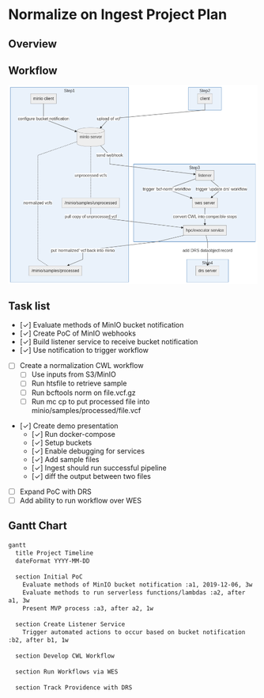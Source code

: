 # Normalize on Ingest Project Plan

## Overview


## Workflow

![Project Workflow](assets/workflow.png "workflow diagram")

## Task list

- [✓] Evaluate methods of MinIO bucket notification
- [✓] Create PoC of MinIO webhooks
- [✓] Build listener service to receive bucket notification
- [✓] Use notification to trigger workflow
- [ ] Create a normalization CWL workflow
  - [ ] Use inputs from S3/MinIO
  - [ ] Run  htsfile  to retrieve sample
  - [ ] Run  bcftools norm  on  file.vcf.gz
  - [ ] Run  mc cp  to put processed file into minio/samples/processed/file.vcf
- [✓] Create demo presentation
  - [✓] Run  docker-compose
  - [✓] Setup buckets
  - [✓] Enable debugging for services
  - [✓] Add sample files
  - [✓] Ingest should run successful pipeline
  - [✓] diff the output between two files
- [ ] Expand PoC with DRS
- [ ] Add ability to run workflow over WES

## Gantt Chart

```mermaid
gantt
  title Project Timeline
  dateFormat YYYY-MM-DD

  section Initial PoC
    Evaluate methods of MinIO bucket notification :a1, 2019-12-06, 3w
    Evaluate methods to run serverless functions/lambdas :a2, after a1, 3w
    Present MVP process :a3, after a2, 1w

  section Create Listener Service
    Trigger automated actions to occur based on bucket notification :b2, after b1, 1w

  section Develop CWL Workflow

  section Run Workflows via WES

  section Track Providence with DRS

```
